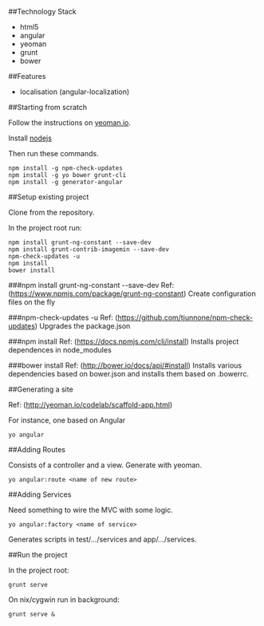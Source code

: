 
##Technology Stack

* html5
* angular
* yeoman
* grunt
* bower

##Features

* localisation (angular-localization)

##Starting from scratch

Follow the instructions on [yeoman.io](http://yeoman.io/codelab/setup.html).

Install [nodejs](http://nodejs.org/)

Then run these commands.

	npm install -g npm-check-updates
	npm install -g yo bower grunt-cli
	npm install -g generator-angular

##Setup existing project

Clone from the repository.

In the project root run:

	npm install grunt-ng-constant --save-dev
	npm install grunt-contrib-imagemin --save-dev
	npm-check-updates -u
	npm install
	bower install

###npm install grunt-ng-constant --save-dev
Ref: (https://www.npmjs.com/package/grunt-ng-constant)
Create configuration files on the fly

###npm-check-updates -u
Ref: (https://github.com/tjunnone/npm-check-updates)
Upgrades the package.json

###npm install
Ref: (https://docs.npmjs.com/cli/install)
Installs project dependences in node_modules

###bower install
Ref: (http://bower.io/docs/api/#install)
Installs various dependencies based on bower.json and installs them based on .bowerrc.

##Generating a site

Ref: (http://yeoman.io/codelab/scaffold-app.html)

For instance, one based on Angular

	yo angular

##Adding Routes

Consists of a controller and a view. 
Generate with yeoman.

	yo angular:route <name of new route>

##Adding Services

Need something to wire the MVC with some logic.

	yo angular:factory <name of service>

Generates scripts in test/.../services and app/.../services.

##Run the project

In the project root:

	grunt serve

On nix/cygwin run in background:

	grunt serve &

